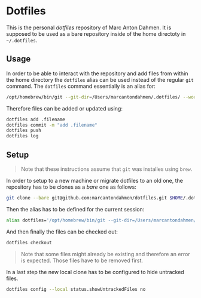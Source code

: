 # Dotfiles

This is the personal _dotfiles_ repository of Marc Anton Dahmen.
It is supposed to be used as a bare repository inside of the home directoty in `~/.dotfiles`.

## Usage

In order to be able to interact with the repository and add files from within the home directory the `dotfiles` alias
can be used instead of the regular `git` command. The `dotfiles` command essentially is an alias for:

```bash
/opt/homebrew/bin/git --git-dir=/Users/marcantondahmen/.dotfiles/ --work-tree=/Users/marcantondahmen
```

Therefore files can be added or updated using:

```bash
dotfiles add .filename
dotfiles commit -m "add .filename"
dotfiles push
dotfiles log
```

## Setup

> Note that these instructions assume that `git` was installes using `brew`.

In order to setup to a new machine or migrate dotfiles to an old one, the repository has to be clones as a _bare_ one as follows:

```bash
git clone --bare git@github.com:marcantondahmen/dotfiles.git $HOME/.dotfiles
```

Then the alias has to be defined for the current session:

```bash
alias dotfiles='/opt/homebrew/bin/git --git-dir=/Users/marcantondahmen/.dotfiles/ --work-tree=/Users/marcantondahmen'
```

And then finally the files can be checked out:

```bash
dotfiles checkout
```

> Note that some files might already be existing and therefore an error is expected. Those files have to be removed first.

In a last step the new local clone has to be configured to hide untracked files.

```bash
dotfiles config --local status.showUntrackedFiles no
```
